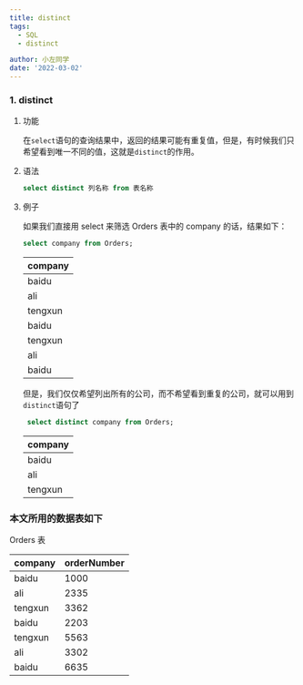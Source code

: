 ```yaml
---
title: distinct
tags:
  - SQL
  - distinct

author: 小左同学
date: '2022-03-02'
---
```


### 1. distinct

1. 功能

   在`select`语句的查询结果中，返回的结果可能有重复值，但是，有时候我们只希望看到唯一不同的值，这就是`distinct`的作用。

2. 语法

   ```sql
   select distinct 列名称 from 表名称
   ```

3. 例子

   如果我们直接用 select 来筛选 Orders 表中的 company 的话，结果如下：

   ```sql
   select company from Orders;
   ```

   | company |
   | :------ |
   | baidu   |
   | ali     |
   | tengxun |
   | baidu   |
   | tengxun |
   | ali     |
   | baidu   |

   但是，我们仅仅希望列出所有的公司，而不希望看到重复的公司，就可以用到`distinct`语句了

   ```sql
    select distinct company from Orders;
   ```

   | company |
   | :------ |
   | baidu   |
   | ali     |
   | tengxun |

### 本文所用的数据表如下

Orders 表

| company | orderNumber |
| :------ | :---------- |
| baidu   | 1000        |
| ali     | 2335        |
| tengxun | 3362        |
| baidu   | 2203        |
| tengxun | 5563        |
| ali     | 3302        |
| baidu   | 6635        |
